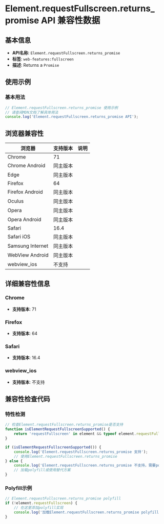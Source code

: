 # Element.requestFullscreen.returns_promise API 兼容性数据

## 基本信息

- **API名称**: `Element.requestFullscreen.returns_promise`
- **标签**: `web-features:fullscreen`
- **描述**: Returns a `Promise`

## 使用示例

### 基本用法

```javascript
// Element.requestFullscreen.returns_promise 使用示例
// 请查阅MDN文档了解具体用法
console.log('Element.requestFullscreen.returns_promise API');
```

## 浏览器兼容性

| 浏览器 | 支持版本 | 说明 |
|--------|----------|------|
| Chrome | 71 |  |
| Chrome Android | 同主版本 |  |
| Edge | 同主版本 |  |
| Firefox | 64 |  |
| Firefox Android | 同主版本 |  |
| Oculus | 同主版本 |  |
| Opera | 同主版本 |  |
| Opera Android | 同主版本 |  |
| Safari | 16.4 |  |
| Safari iOS | 同主版本 |  |
| Samsung Internet | 同主版本 |  |
| WebView Android | 同主版本 |  |
| webview_ios | 不支持 |  |

## 详细兼容性信息

### Chrome

- **支持版本**: 71

### Firefox

- **支持版本**: 64

### Safari

- **支持版本**: 16.4

### webview_ios

- **支持版本**: 不支持

## 兼容性检查代码

### 特性检测

```javascript
// 检查Element.requestFullscreen.returns_promise是否支持
function isElementRequestFullscreenSupported() {
    return 'requestFullscreen' in element && typeof element.requestFullscreen === 'function';
}

if (isElementRequestFullscreenSupported()) {
    console.log('Element.requestFullscreen.returns_promise 支持');
    // 使用Element.requestFullscreen.returns_promise
} else {
    console.log('Element.requestFullscreen.returns_promise 不支持，需要polyfill');
    // 加载polyfill或使用替代方案
}
```

### Polyfill示例

```javascript
// Element.requestFullscreen.returns_promise polyfill
if (!element.requestFullscreen) {
    // 在这里添加polyfill实现
    console.log('加载Element.requestFullscreen.returns_promise polyfill');
}
```

